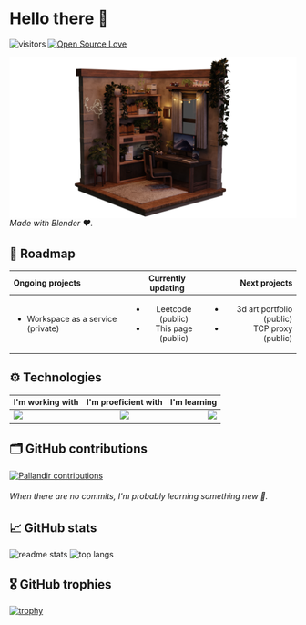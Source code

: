 # Hello there 👋

![visitors](https://visitor-badge.laobi.icu/badge?page_id=pallandir)
[![Open Source Love](https://badges.frapsoft.com/os/v1/open-source.svg?v=102)](https://github.com/ellerbrock/open-source-badge/)

<img align="right" src="./dev_room.png"/>

###### Made with Blender ❤️.

## 🧪 Roadmap

| Ongoing projects                                                                             |                       Currently updating                       |                                                                                              Next projects |
| :------------------------------------------------------------------------------------------- | :------------------------------------------------------------: | ---------------------------------------------------------------------------------------------------------: |
| <ul><li>Workspace as a service (private)</li></ul> | <ul><li>Leetcode (public)</li><li>This page (public)</li></ul> | <ul><li>3d art portfolio (public)</li><li>TCP proxy (public)</li></ul> |

<!-- ## 📝 Sharing -->

<!-- ### Tech news -->

## ⚙️ Technologies

| I'm working with                                                                                                                                                           |                      I'm proeficient with                      |                                                                 I'm learning |
| :------------------------------------------------------------------------------------------------------------------------------------------------------------------------- | :------------------------------------------------------------: | ---------------------------------------------------------------------------: |
| <img src="https://skillicons.dev/icons?i=vue,vuetify,pinia,html,css,javascript,typescript,vscode,github,figma,git,python,firebase,postgres,mysql,fastapi,gcp&perline=9" /> | <img src="https://skillicons.dev/icons?i=kubernetes,docker" /> | <img src="https://skillicons.dev/icons?i=golang,rust,terraform,aws,azure" /> |

## 🗂️ GitHub contributions

<a href="#"><img alt="Pallandir contributions" src="https://github-readme-activity-graph.vercel.app/graph/?username=pallandir&bg_color=1F222E&color=52B983&line=52B983&point=FFFFFF&hide_border=true" /></a>

###### When there are no commits, I'm probably learning something new 🤭.

## 📈 GitHub stats

  <img width=350 src="https://github-readme-stats-salesp07.vercel.app/api?username=pallandir&count_private=true&show_icons=true&theme=react&rank_icon=github&border_radius=10" alt="readme stats" />

  <img width=350 src="https://github-readme-stats-salesp07.vercel.app/api/top-langs/?username=pallandir&hide=HTML&langs_count=8&layout=compact&theme=react&border_radius=10&size_weight=0.5&count_weight=0.5&exclude_repo=github-readme-stats" alt="top langs" />

## 🎖️ GitHub trophies

[![trophy](https://github-profile-trophy.vercel.app/?username=pallandir&theme=nord&column=7)](https://github.com/ryo-ma/github-profile-trophy)
